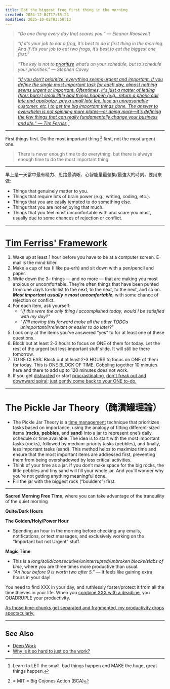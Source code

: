 ```yaml
---
title: Eat the biggest frog first thing in the morning
created: 2024-12-04T17:55:24
modified: 2025-10-02T03:58:13
---
```


> _“Do one thing every day that scares you.” — Eleanor Roosevelt_

> _“If it’s your job to eat a frog, it’s best to do it first thing in the morning. And if it’s your job to eat two frogs, it’s best to eat the biggest one first.”_

> _“The key is not to [prioritize](Prioritization.md) what’s on your schedule, but to schedule your priorities.” — Stephen Covey_

> _[“If you don't prioritize, everything seems urgent and important. If you define the single most important task for each day, almost nothing seems urgent or important. Oftentimes, it's just a matter of letting (fires burn/) small little bad things happen (e.g., return a phone call late and apologize, pay a small late fee, lose an unreasonable customer, etc.) to get the big important things done. The answer to overwhelm is not spinning more plates—or doing more—it's defining the few things that can really fundamentally change your business and life.” — Tim Ferriss](https://x.com/tferriss/status/1674772152589996034)_ [^1]

---

First things first. Do the most important thing [^2] first, not the most urgent one.

> There is never enough time to do everything, but there is always enough time to do the most important thing.

---

早上是一天當中最有精力、思路最清晰、心智能量最彙集/最強大的時刻，要用來做:

* Things that genuinely matter to you.
* Things that require lots of brain power (e.g., writing, coding, etc.).
* Things that you are easily tempted to do something else.
* Things that you are not enjoying that much.
* Things that you feel most uncomfortable with and scare you most, usually due to some chances of rejection or conflict.

---

# [Tim Ferriss' Framework](https://tim.blog/2013/11/03/productivity-hacks/)

1. Wake up at least 1 hour before you have to be at a computer screen. E-mail is the mind killer.
2. Make a cup of tea (I like pu-erh) and sit down with a pen/pencil and paper.
3. Write down the 3– things — and no more — that are making you most anxious or uncomfortable. They’re often things that have been punted from one day’s to-do list to the next, to the next, to the next, and so on. _**Most important usually = most uncomfortable**_, with some chance of rejection or conflict.
4. For each item, ask yourself:
	* “_If this were the only thing I accomplished today, would I be satisfied with my day?_”
	* “_Will moving this forward make all the other TODOs unimportant/irrelevant or easier to do later?_”
5. Look only at the items you’ve answered “yes” to for at least one of these questions.
6. Block out at least 2-3 hours to focus on ONE of them for today. Let the rest of the urgent but less important stuff slide. It will still be there tomorrow.
7. TO BE CLEAR: Block out at least 2-3 HOURS to focus on ONE of them for today. This is ONE BLOCK OF TIME. Cobbling together 10 minutes here and there to add up to 120 minutes does not work.
8. If you get [distracted](being-indistractable-is-superpower.md) or start [procrastinating](__temp__procrastination.md), [don't freak out and downward spiral; just gently come back to your ONE to-do.](Self-compassion.md)

---

# The Pickle Jar Theory（醃漬罐理論）

* The Pickle Jar Theory is a [time management](Time%20Management.md) technique that prioritizes tasks based on importance, using the analogy of fitting different-sized items (**rocks**, **pebbles**, and **sand**) into a jar to represent one’s daily schedule or time available. The idea is to start with the most important tasks (rocks), followed by medium-priority tasks (pebbles), and finally, less important tasks (sand). This method helps to maximize time and ensure that the most important items are addressed first, preventing them from being overshadowed by less critical activities.
* Think of your time as a jar. If you don’t make space for the big rocks, the little pebbles and tiny sand will fill your whole jar. And you’ll wonder why you’re not getting anything meaningful done.
* Fill the jar with the biggest rock (“boulders”) first.

---

**Sacred Morning Free Time**, where you can take advantage of the tranquility of the quiet morning

**Quite/Dark Hours**

**The Golden/Holy/Power Hour**

* Spending an hour in the morning before checking any emails, notifications, or text messages, and exclusively working on the “Important but not Urgent” stuff.

**Magic Time**
* This is a _long/solid/consecutive/uninterrupted/unbroken blocks/slabs of time_, where you are three times more productive than usual.
* _“An hour before 9 is worth two after 5.”_ — It feels like gaining extra hours in your day!

You need to find XXX in your day, and ruthlessly foster/protect it from all the time thieves in your life. When you [combine XXX with a deadline](the-parkinsons-law.md), you QUADRUPLE your productivity.

[As those time-chunks get separated and fragmented, my productivity drops spectacularly.](https://www.nealstephenson.com/why-i-am-a-bad-correspondent.html)

---

## See Also

* [Deep Work](deep-work.md)
* [Why is it so hard to just do the work?](why-is-it-so-hard-to-just-do-the-work.md)

[^1]: Learn to LET the small, bad things happen and MAKE the huge, great things happen.
[^2]: = MIT = Big Cojones Action (BCA)
